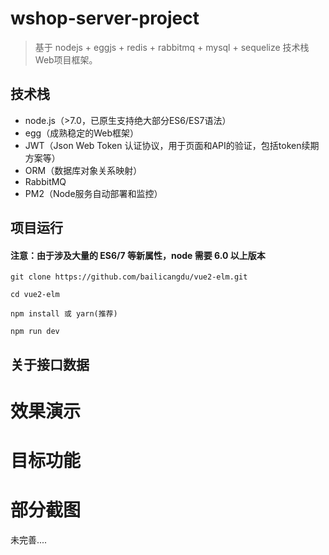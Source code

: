 # wshop-server-project
> 基于 nodejs + eggjs + redis + rabbitmq + mysql + sequelize 技术栈Web项目框架。



## 技术栈

- node.js（>7.0，已原生支持绝大部分ES6/ES7语法）
- egg（成熟稳定的Web框架）
- JWT（Json Web Token 认证协议，用于页面和API的验证，包括token续期方案等）
- ORM（数据库对象关系映射）
- RabbitMQ
- PM2（Node服务自动部署和监控）

## 项目运行

#### 注意：由于涉及大量的 ES6/7 等新属性，node 需要 6.0 以上版本

```
git clone https://github.com/bailicangdu/vue2-elm.git  

cd vue2-elm

npm install 或 yarn(推荐)

npm run dev

```

## 关于接口数据

# 效果演示

# 目标功能

# 部分截图

未完善....
